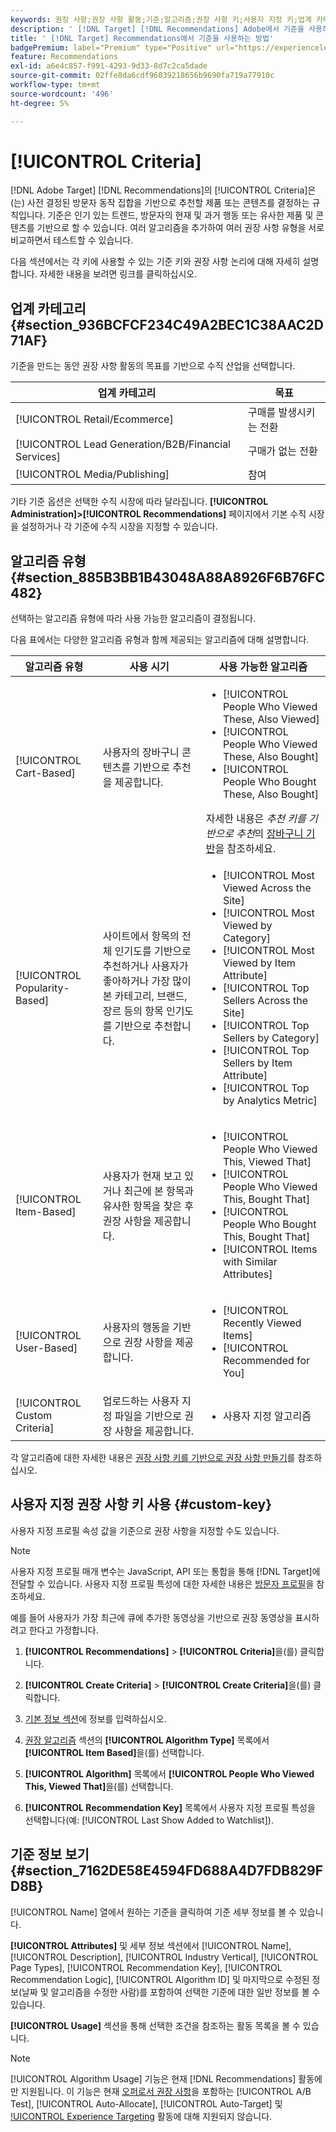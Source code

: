 ```yaml
---
keywords: 권장 사항;권장 사항 활동;기준;알고리즘;권장 사항 키;사용자 지정 키;업계 카테고리;소매;전자 상거래;리드 생성;b2b;금융 서비스;미디어;게시
description: ' [!DNL Target] [!DNL Recommendations] Adobe에서 기준을 사용하는 방법을 알아봅니다.'
title: ' [!DNL Target] Recommendations에서 기준을 사용하는 방법'
badgePremium: label="Premium" type="Positive" url="https://experienceleague.adobe.com/docs/target/using/introduction/intro.html?lang=en#premium newtab=true" tooltip="Target Premium에 포함된 내용을 확인합니다."
feature: Recommendations
exl-id: a6e4c857-f991-4293-9d33-8d7c2ca5dade
source-git-commit: 02ffe8da6cdf96039218656b9690fa719a77910c
workflow-type: tm+mt
source-wordcount: '496'
ht-degree: 5%

---
```


# [!UICONTROL Criteria]

[!DNL Adobe Target] [!DNL Recommendations]의 [!UICONTROL Criteria]은(는) 사전 결정된 방문자 동작 집합을 기반으로 추천할 제품 또는 콘텐츠를 결정하는 규칙입니다. 기준은 인기 있는 트렌드, 방문자의 현재 및 과거 행동 또는 유사한 제품 및 콘텐츠를 기반으로 할 수 있습니다. 여러 알고리즘을 추가하여 여러 권장 사항 유형을 서로 비교하면서 테스트할 수 있습니다.

다음 섹션에서는 각 키에 사용할 수 있는 기준 키와 권장 사항 논리에 대해 자세히 설명합니다. 자세한 내용을 보려면 링크를 클릭하십시오.

## 업계 카테고리 {#section_936BCFCF234C49A2BEC1C38AAC2D71AF}

기준을 만드는 동안 권장 사항 활동의 목표를 기반으로 수직 산업을 선택합니다.

| 업계 카테고리 | 목표 |
|--- |--- |
| [!UICONTROL Retail/Ecommerce] | 구매를 발생시키는 전환 |
| [!UICONTROL Lead Generation/B2B/Financial Services] | 구매가 없는 전환 |
| [!UICONTROL Media/Publishing] | 참여 |

기타 기준 옵션은 선택한 수직 시장에 따라 달라집니다. **[!UICONTROL Administration]>[!UICONTROL Recommendations]** 페이지에서 기본 수직 시장을 설정하거나 각 기준에 수직 시장을 지정할 수 있습니다.

## 알고리즘 유형 {#section_885B3BB1B43048A88A8926F6B76FC482}

선택하는 알고리즘 유형에 따라 사용 가능한 알고리즘이 결정됩니다.

다음 표에서는 다양한 알고리즘 유형과 함께 제공되는 알고리즘에 대해 설명합니다.

| 알고리즘 유형 | 사용 시기 | 사용 가능한 알고리즘 |
| --- | --- | --- |
| [!UICONTROL Cart-Based] | 사용자의 장바구니 콘텐츠를 기반으로 추천을 제공합니다. | <ul><li>[!UICONTROL People Who Viewed These, Also Viewed]</li><li>[!UICONTROL People Who Viewed These, Also Bought]</li><li>[!UICONTROL People Who Bought These, Also Bought]</li></ul>자세한 내용은 *추천 키를 기반으로 추천*&#x200B;의 [장바구니 기반](/help/main/c-recommendations/c-algorithms/base-the-recommendation-on-a-recommendation-key.md#cart-based)을 참조하세요. |
| [!UICONTROL Popularity-Based] | 사이트에서 항목의 전체 인기도를 기반으로 추천하거나 사용자가 좋아하거나 가장 많이 본 카테고리, 브랜드, 장르 등의 항목 인기도를 기반으로 추천합니다. | <ul><li>[!UICONTROL Most Viewed Across the Site]</li><li>[!UICONTROL Most Viewed by Category]</li><li>[!UICONTROL Most Viewed by Item Attribute]</li><li>[!UICONTROL Top Sellers Across the Site]</li><li>[!UICONTROL Top Sellers by Category]</li><li>[!UICONTROL Top Sellers by Item Attribute]</li><li>[!UICONTROL Top by Analytics Metric]</li></ul> |
| [!UICONTROL Item-Based] | 사용자가 현재 보고 있거나 최근에 본 항목과 유사한 항목을 찾은 후 권장 사항을 제공합니다. | <ul><li>[!UICONTROL People Who Viewed This, Viewed That]</li><li>[!UICONTROL People Who Viewed This, Bought That]</li><li>[!UICONTROL People Who Bought This, Bought That]</li><li>[!UICONTROL Items with Similar Attributes]</li></ul> |
| [!UICONTROL User-Based] | 사용자의 행동을 기반으로 권장 사항을 제공합니다. | <ul><li>[!UICONTROL Recently Viewed Items]</li><li>[!UICONTROL Recommended for You]</li></ul> |
| [!UICONTROL Custom Criteria] | 업로드하는 사용자 지정 파일을 기반으로 권장 사항을 제공합니다. | <ul><li>사용자 지정 알고리즘</li></ul> |

각 알고리즘에 대한 자세한 내용은 [권장 사항 키를 기반으로 권장 사항 만들기](/help/main/c-recommendations/c-algorithms/base-the-recommendation-on-a-recommendation-key.md)를 참조하십시오.

## 사용자 지정 권장 사항 키 사용 {#custom-key}

사용자 지정 프로필 속성 값을 기준으로 권장 사항을 지정할 수도 있습니다.

>[!NOTE]
>
>사용자 지정 프로필 매개 변수는 JavaScript, API 또는 통합을 통해 [!DNL Target]에 전달할 수 있습니다. 사용자 지정 프로필 특성에 대한 자세한 내용은 [방문자 프로필](/help/main/c-target/c-visitor-profile/visitor-profile.md)을 참조하세요.

예를 들어 사용자가 가장 최근에 큐에 추가한 동영상을 기반으로 권장 동영상을 표시하려고 한다고 가정합니다.

1. **[!UICONTROL Recommendations]** > **[!UICONTROL Criteria]**&#x200B;을(를) 클릭합니다.

1. **[!UICONTROL Create Criteria]** > **[!UICONTROL Create Criteria]**&#x200B;을(를) 클릭합니다.

1. [기본 정보 섹션](/help/main/c-recommendations/c-algorithms/create-new-algorithm.md#info)에 정보를 입력하십시오.

1. [권장 알고리즘](/help/main/c-recommendations/c-algorithms/create-new-algorithm.md#rec-algo) 섹션의 **[!UICONTROL Algorithm Type]** 목록에서 **[!UICONTROL Item Based]**&#x200B;을(를) 선택합니다.

1. **[!UICONTROL Algorithm]** 목록에서 **[!UICONTROL People Who Viewed This, Viewed That]**&#x200B;을(를) 선택합니다.

1. **[!UICONTROL Recommendation Key]** 목록에서 사용자 지정 프로필 특성을 선택합니다(예: [!UICONTROL Last Show Added to Watchlist]).

## 기준 정보 보기 {#section_7162DE58E4594FD688A4D7FDB829FD8B}

[!UICONTROL Name] 열에서 원하는 기준을 클릭하여 기준 세부 정보를 볼 수 있습니다.

**[!UICONTROL Attributes]** 및 세부 정보 섹션에서 [!UICONTROL Name], [!UICONTROL Description], [!UICONTROL Industry Vertical], [!UICONTROL Page Types], [!UICONTROL Recommendation Key], [!UICONTROL Recommendation Logic], [!UICONTROL Algorithm ID] 및 마지막으로 수정된 정보(날짜 및 알고리즘을 수정한 사람)를 포함하여 선택한 기준에 대한 일반 정보를 볼 수 있습니다.

**[!UICONTROL Usage]** 섹션을 통해 선택한 조건을 참조하는 활동 목록을 볼 수 있습니다.

>[!NOTE]
>
>[!UICONTROL Algorithm Usage] 기능은 현재 [!DNL Recommendations] 활동에만 지원됩니다. 이 기능은 현재 [오퍼로서 권장 사항](/help/main/c-recommendations/recommendations-as-an-offer.md)을 포함하는 [!UICONTROL A/B Test], [!UICONTROL Auto-Allocate], [!UICONTROL Auto-Target] 및 [!UICONTROL Experience Targeting](XT) 활동에 대해 지원되지 않습니다.
